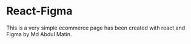 # React-Figma

This is a very simple ecommerce page has been created with react and Figma by Md Abdul Matin.
